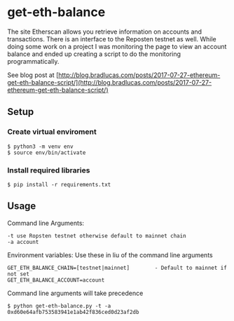 # get-eth-balance

The site Etherscan allows you retrieve information on accounts and transactions. There is an interface to the Reposten testnet as well. While doing some work on a project I was monitoring the page to view an account balance and ended up creating a script to do the monitoring programmatically.

See blog post at [http://blog.bradlucas.com/posts/2017-07-27-ethereum-get-eth-balance-script/](http://blog.bradlucas.com/posts/2017-07-27-ethereum-get-eth-balance-script/)

## Setup

### Create virtual enviroment

```
$ python3 -m venv env
$ source env/bin/activate
```


### Install required libraries

```
$ pip install -r requirements.txt
```

## Usage


Command line Arguments:

```
-t use Ropsten testnet otherwise default to mainnet chain
-a account
```

Environment variables:
Use these in liu of the command line arguments

```
GET_ETH_BALANCE_CHAIN=[testnet|mainnet]        - Default to mainnet if not set
GET_ETH_BALANCE_ACCOUNT=account
```

Command line arguments will take precedence

```
$ python get-eth-balance.py -t -a 0xd60e64afb753583941e1ab42f836ced0d23af2db
```

